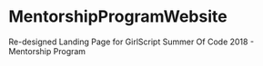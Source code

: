 # MentorshipProgramWebsite
Re-designed Landing Page for GirlScript Summer Of Code 2018 - Mentorship Program
